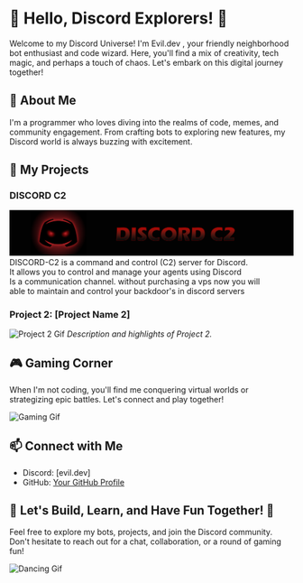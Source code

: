 # 👋 Hello, Discord Explorers! 👋

Welcome to my Discord Universe! I'm Evil.dev , your friendly neighborhood bot enthusiast and code wizard. Here, you'll find a mix of creativity, tech magic, and perhaps a touch of chaos. Let's embark on this digital journey together!

## 🌌 About Me

I'm a programmer  who loves diving into the realms of code, memes, and community engagement. From crafting bots to exploring new features, my Discord world is always buzzing with excitement.


## 🚀 My Projects

### DISCORD C2

<img src="https://raw.githubusercontent.com/rusiru-19/rusiru-19/main/Untitled-1.png" >
<br>
DISCORD-C2 is a command and control (C2) server for Discord.   <BR> 
It allows you to control and manage your agents using Discord  <BR>
Is a communication channel. without purchasing a vps now you will <br>
able to maintain and control your backdoor's in discord servers

### Project 2: [Project Name 2]
![Project 2 Gif](link_to_project_2_gif.gif)
_Description and highlights of Project 2._

## 🎮 Gaming Corner

When I'm not coding, you'll find me conquering virtual worlds or strategizing epic battles. Let's connect and play together!

![Gaming Gif](link_to_gaming_gif.gif)

## 📫 Connect with Me

- Discord: [evil.dev]
- GitHub: [Your GitHub Profile](https://github.com/your-username)

## 🌟 Let's Build, Learn, and Have Fun Together! 🌟

Feel free to explore my bots, projects, and join the Discord community. Don't hesitate to reach out for a chat, collaboration, or a round of gaming fun!

![Dancing Gif](link_to_dancing_gif.gif)


